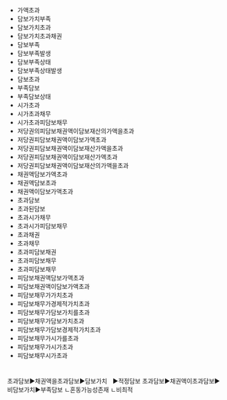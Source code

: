 - 가액초과
- 담보가치부족
- 담보가치초과
- 담보가치초과채권
- 담보부족
- 담보부족발생
- 담보부족상태
- 담보부족상태발생
- 담보초과
- 부족담보
- 부족담보상태
- 시가초과
- 시가초과채무
- 시가초과피담보채무
- 저당권의피담보채권액이담보재산의가액을초과
- 저당권피담보채권액이담보가액초과
- 저당권피담보채권액이담보재산가액을초과
- 저당권피담보채권액이담보재산가액초과
- 저당권피담보채권액이담보재산의가액을초과
- 채권액담보가액초과
- 채권액담보초과
- 채권액이담보가액초과
- 초과담보
- 초과된담보
- 초과시가채무
- 초과시가피담보채무
- 초과채권
- 초과채무
- 초과피담보채권
- 초과피담보채무
- 초과피담보채무
- 피담보채권액담보가액초과
- 피담보채권액이담보가액초과
- 피담보채무가가치초과
- 피담보채무가경제적가치초과
- 피담보채무가담보가치를초과
- 피담보채무가담보가치초과
- 피담보채무가담보경제적가치초과
- 피담보채무가시가를초과
- 피담보채무가시가초과
- 피담보채무시가초과







































#
초과담보▶채권액을초과담보▶담보가치ㅤ▶적정담보
초과담보▶채권액이초과담보▶비담보가치▶부족담보
ㄴ혼동가능성존재
ㄴ비최적

